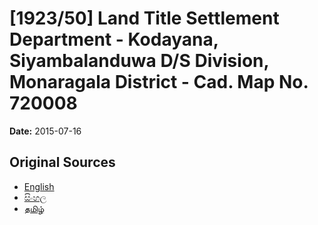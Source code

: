 # [1923/50] Land Title Settlement Department - Kodayana, Siyambalanduwa D/S Division, Monaragala District - Cad. Map No. 720008

**Date:** 2015-07-16

## Original Sources

- [English](https://documents.gov.lk/view/extra-gazettes/2015/7/1923-50_E.pdf)
- [සිංහල](https://documents.gov.lk/view/extra-gazettes/2015/7/1923-50_S.pdf)
- [தமிழ்](https://documents.gov.lk/view/extra-gazettes/2015/7/1923-50_T.pdf)
